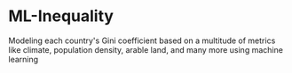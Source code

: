# ML-Inequality
Modeling each country's Gini coefficient based on a multitude of metrics like climate, population density, arable land, and many more using machine learning 
